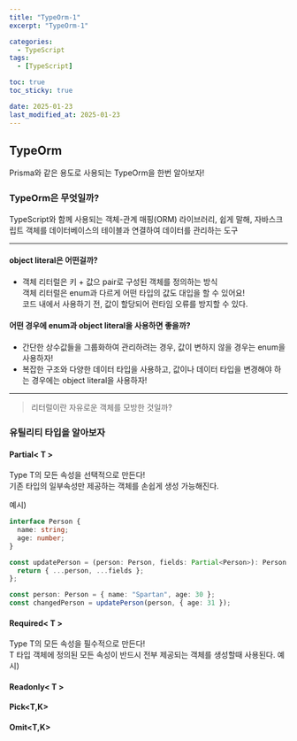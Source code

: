 ```yaml
---
title: "TypeOrm-1"
excerpt: "TypeOrm-1"

categories:
  - TypeScript
tags:
  - [TypeScript]

toc: true
toc_sticky: true

date: 2025-01-23
last_modified_at: 2025-01-23
---
```


## TypeOrm

Prisma와 같은 용도로 사용되는 TypeOrm을 한번 알아보자!

### TypeOrm은 무엇일까?

TypeScript와 함께 사용되는 객체-관계 매핑(ORM) 라이브러리,
쉽게 말해, 자바스크립트 객체를 데이터베이스의 테이블과 연결하여 데이터를 관리하는 도구

---

#### object literal은 어떤걸까?

- 객체 리터럴은 키 + 값으 pair로 구성된 객체를 정의하는 방식  
  객체 리터럴은 enum과 다르게 어떤 타입의 값도 대입을 할 수 있어요!  
  코드 내에서 사용하기 전, 값이 할당되어 런타임 오류를 방지할 수 있다.

#### 어떤 경우에 enum과 object literal을 사용하면 좋을까?

- 간단한 상수값들을 그룹화하여 관리하려는 경우, 값이 변하지 않을 경우는 enum을 사용하자!
- 복잡한 구조와 다양한 데이터 타입을 사용하고, 값이나 데이터 타입을 변경해야 하는 경우에는 object literal을 사용하자!

---

> 리터럴이란 자유로운 객체를 모방한 것일까?

### 유틸리티 타입을 알아보자

#### Partial< T >

Type T의 모든 속성을 선택적으로 만든다!  
기존 타입의 일부속성만 제공하는 객체를 손쉽게 생성 가능해진다.

예시)

```ts
interface Person {
  name: string;
  age: number;
}

const updatePerson = (person: Person, fields: Partial<Person>): Person => {
  return { ...person, ...fields };
};

const person: Person = { name: "Spartan", age: 30 };
const changedPerson = updatePerson(person, { age: 31 });
```

#### Required< T >

Type T의 모든 속성을 필수적으로 만든다!  
T 타입 객체에 정의된 모든 속성이 반드시 전부 제공되는 객체를 생성할때 사용된다.
예시)

#### Readonly< T >

#### Pick<T,K>

#### Omit<T,K>
